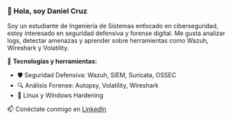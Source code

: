 ### 👋 Hola, soy Daniel Cruz 
Soy un estudiante de Ingeniería de Sistemas enfocado en ciberseguridad, estoy interesado en seguridad defensiva y forense digital. Me gusta analizar logs, detectar amenazas y aprender sobre herramientas como Wazuh, Wireshark y Volatility.  

🔹 **Tecnologías y herramientas:**  
- 🛡️ Seguridad Defensiva: Wazuh, SIEM, Suricata, OSSEC  
- 🔍 Análisis Forense: Autopsy, Volatility, Wireshark  
- 📜 Linux y Windows Hardening  

📫 Conéctate conmigo en [LinkedIn](https://linkedin.com/in/dan-cruz-dc13/)  
